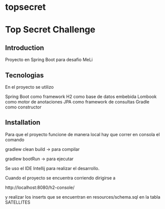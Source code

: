 # topsecret
# Top Secret Challenge

## Introduction

Proyecto en Spring Boot para desafio MeLi

## Tecnologias

En el proyecto se utilizo

Spring Boot como framework
H2 como base de datos embebida
Lombook como motor de anotaciones
JPA como framework de consultas
Gradle como constructor

## Installation

Para que el proyecto funcione de manera local hay que correr en consola el comando

gradlew clean build -> para compilar

gradlew bootRun -> para ejecutar

Se uso el IDE Intellij para realizar el desarrollo.

Cuando el proyecto se encuentra corriendo dirigirse a

http://localhost:8080/h2-console/

y realizar los inserts que se encuentran en resources/schema.sql en la tabla SATELLITES
